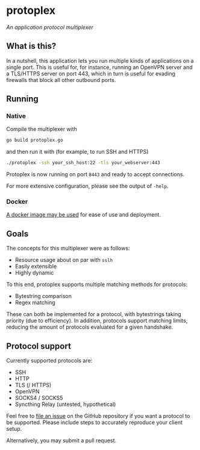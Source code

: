 # protoplex

*An application protocol multiplexer*

## What is this?

In a nutshell, this application lets you run multiple kinds of applications
on a single port. This is useful for, for instance, running an OpenVPN server
and a TLS/HTTPS server on port 443, which in turn is useful for evading
firewalls that block all other outbound ports.

## Running

### Native

Compile the multiplexer with

```bash
go build protoplex.go
```

and then run it with (for example, to run SSH and HTTPS)

```bash
./protoplex -ssh your_ssh_host:22 -tls your_webserver:443
```

Protoplex is now running on port `8443` and ready to accept connections.

For more extensive configuration, please see the output of `-help`.

### Docker

[A docker image may be used](https://hub.docker.com/r/pandentia/protoplex)
for ease of use and deployment.

## Goals

The concepts for this multiplexer were as follows:

- Resource usage about on par with `sslh`
- Easily extensible
- Highly dynamic

To this end, protoplex supports multiple matching methods for protocols:

- Bytestring comparison
- Regex matching

These can both be implemented for a protocol, with bytestrings taking
priority (due to efficiency). In addition, protocols support matching limits,
reducing the amount of protocols evaluated for a given handshake.

## Protocol support

Currently supported protocols are:

- SSH
- HTTP
- TLS (/ HTTPS)
- OpenVPN
- SOCKS4 / SOCKS5
- Syncthing Relay (untested, hypothetical)

Feel free to [file an issue](https://github.com/Pandentia/protoplex/issues/new)
on the GitHub repository if you want a protocol to be supported. Please include
steps to accurately reproduce your client setup.

Alternatively, you may submit a pull request.
